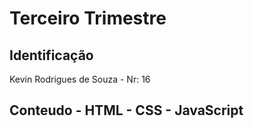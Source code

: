 # Terceiro Trimestre 

## Identificação 
Kevin Rodrigues de Souza - Nr: 16

## Conteudo - HTML - CSS - JavaScript 
